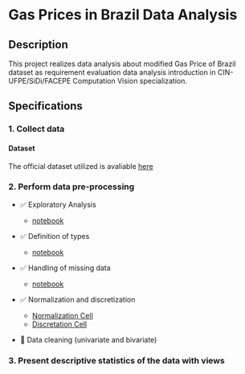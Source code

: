 # Gas Prices in Brazil Data Analysis


## Description
This project realizes data analysis about modified Gas Price of Brazil  dataset as requirement evaluation data analysis introduction in CIN-UFPE/SiDi/FACEPE Computation Vision specialization.

## Specifications

### 1. Collect data

#### Dataset
The official dataset utilized is avaliable [here](https://www.kaggle.com/matheusfreitag/gas-prices-in-brazil)

### 2. Perform data pre-processing
- :white_check_mark: Exploratory Analysis
	- [notebook](https://github.com/02-data-analysis-cv-cin/gas-prices-brazil/blob/main/notebook/column_data_obtain.ipynb)
- :white_check_mark: Definition of types
	- [notebook](https://github.com/02-data-analysis-cv-cin/gas-prices-brazil/blob/main/notebook/remocao_null_normalizacao_imputacao.ipynb#Check-Types)
- :white_check_mark: Handling of missing data
	- [notebook](https://github.com/02-data-analysis-cv-cin/gas-prices-brazil/blob/main/notebook/remocao_null_normalizacao_imputacao.ipynb#Check-Null-Values)
- :white_check_mark: Normalization and discretization
	- [Normalization Cell](https://github.com/02-data-analysis-cv-cin/gas-prices-brazil/blob/main/notebook/remocao_null_normalizacao_imputacao.ipynb#Discretation)
	- [Discretation Cell](https://github.com/02-data-analysis-cv-cin/gas-prices-brazil/blob/main/notebook/remocao_null_normalizacao_imputacao.ipynb#Discretation)
	
- :black_square_button: Data cleaning (univariate and bivariate)


### 3. Present descriptive statistics of the data with views






